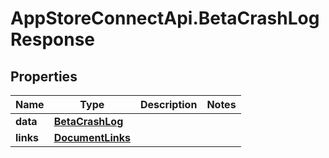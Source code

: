 # AppStoreConnectApi.BetaCrashLogResponse

## Properties

Name | Type | Description | Notes
------------ | ------------- | ------------- | -------------
**data** | [**BetaCrashLog**](BetaCrashLog.md) |  | 
**links** | [**DocumentLinks**](DocumentLinks.md) |  | 


